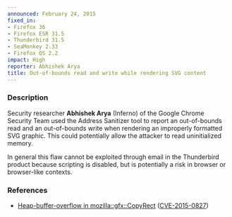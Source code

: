```yaml
---
announced: February 24, 2015
fixed_in:
- Firefox 36
- Firefox ESR 31.5
- Thunderbird 31.5
- SeaMonkey 2.33
- Firefox OS 2.2
impact: High
reporter: Abhishek Arya
title: Out-of-bounds read and write while rendering SVG content
---
```


<h3>Description</h3>

<p>Security researcher <strong>Abhishek Arya</strong> (Inferno) of the Google
Chrome Security Team used the Address Sanitizer tool to report an out-of-bounds
read and an out-of-bounds write when rendering an improperly formatted SVG
graphic. This could potentially allow the attacker to read uninitialized memory.
</p>

<p class="note">In general this flaw cannot be exploited through email in the
Thunderbird product because scripting is disabled, but is potentially a risk in
browser or browser-like contexts.</p>

<h3>References</h3>

<ul>
  <li><a href="https://bugzilla.mozilla.org/show_bug.cgi?id=1117304">
       Heap-buffer-overflow in mozilla::gfx::CopyRect</a>
(<a href="http://cve.mitre.org/cgi-bin/cvename.cgi?name=CVE-2015-0827"
class="ex-ref">CVE-2015-0827</a>)</li>
</ul>



